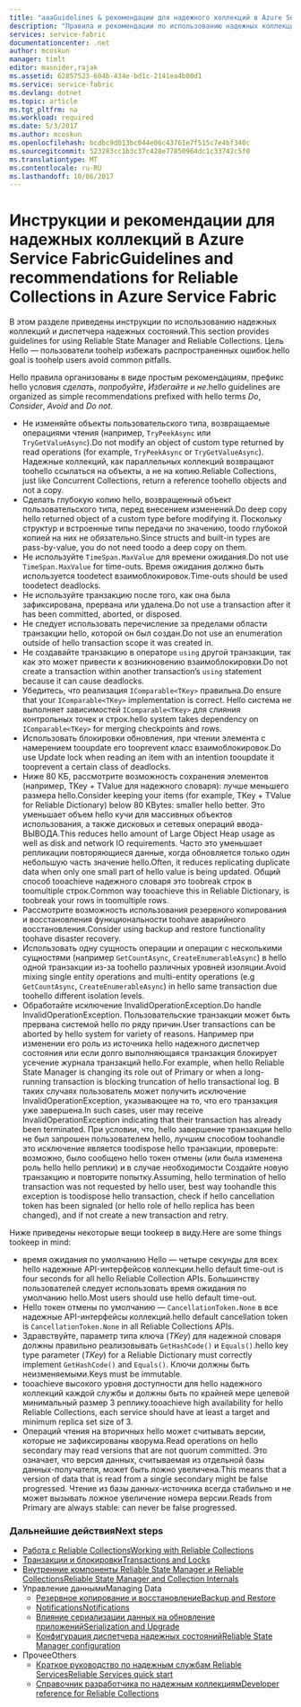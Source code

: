 ```yaml
---
title: "aaaGuidelines & рекомендации для надежного коллекций в Azure Service Fabric | Документы Microsoft"
description: "Правила и рекомендации по использованию надежных коллекций Service Fabric"
services: service-fabric
documentationcenter: .net
author: mcoskun
manager: timlt
editor: masnider,rajak
ms.assetid: 62857523-604b-434e-bd1c-2141ea4b00d1
ms.service: service-fabric
ms.devlang: dotnet
ms.topic: article
ms.tgt_pltfrm: na
ms.workload: required
ms.date: 5/3/2017
ms.author: mcoskun
ms.openlocfilehash: bcdbc9d013bc044e06c43761e7f515c7e4bf340c
ms.sourcegitcommit: 523283cc1b3c37c428e77850964dc1c33742c5f0
ms.translationtype: MT
ms.contentlocale: ru-RU
ms.lasthandoff: 10/06/2017
---
```

# <a name="guidelines-and-recommendations-for-reliable-collections-in-azure-service-fabric"></a><span data-ttu-id="a21b6-103">Инструкции и рекомендации для надежных коллекций в Azure Service Fabric</span><span class="sxs-lookup"><span data-stu-id="a21b6-103">Guidelines and recommendations for Reliable Collections in Azure Service Fabric</span></span>
<span data-ttu-id="a21b6-104">В этом разделе приведены инструкции по использованию надежных коллекций и диспетчера надежных состояний.</span><span class="sxs-lookup"><span data-stu-id="a21b6-104">This section provides guidelines for using Reliable State Manager and Reliable Collections.</span></span> <span data-ttu-id="a21b6-105">Цель Hello — пользователи toohelp избежать распространенных ошибок.</span><span class="sxs-lookup"><span data-stu-id="a21b6-105">hello goal is toohelp users avoid common pitfalls.</span></span>

<span data-ttu-id="a21b6-106">Hello правила организованы в виде простым рекомендациям, префикс hello условия *сделать*, *попробуйте*, *Избегайте* и *не*.</span><span class="sxs-lookup"><span data-stu-id="a21b6-106">hello guidelines are organized as simple recommendations prefixed with hello terms *Do*, *Consider*, *Avoid* and *Do not*.</span></span>

* <span data-ttu-id="a21b6-107">Не изменяйте объекты пользовательского типа, возвращаемые операциями чтения (например, `TryPeekAsync` или `TryGetValueAsync`).</span><span class="sxs-lookup"><span data-stu-id="a21b6-107">Do not modify an object of custom type returned by read operations (for example, `TryPeekAsync` or `TryGetValueAsync`).</span></span> <span data-ttu-id="a21b6-108">Надежные коллекций, как параллельных коллекций возвращают toohello ссылаться на объекты, а не на копию.</span><span class="sxs-lookup"><span data-stu-id="a21b6-108">Reliable Collections, just like Concurrent Collections, return a reference toohello objects and not a copy.</span></span>
* <span data-ttu-id="a21b6-109">Сделать глубокую копию hello, возвращенный объект пользовательского типа, перед внесением изменений.</span><span class="sxs-lookup"><span data-stu-id="a21b6-109">Do deep copy hello returned object of a custom type before modifying it.</span></span> <span data-ttu-id="a21b6-110">Поскольку структур и встроенные типы передачи по значению, toodo глубокой копией на них не обязательно.</span><span class="sxs-lookup"><span data-stu-id="a21b6-110">Since structs and built-in types are pass-by-value, you do not need toodo a deep copy on them.</span></span>
* <span data-ttu-id="a21b6-111">Не используйте `TimeSpan.MaxValue` для времени ожидания.</span><span class="sxs-lookup"><span data-stu-id="a21b6-111">Do not use `TimeSpan.MaxValue` for time-outs.</span></span> <span data-ttu-id="a21b6-112">Время ожидания должно быть используется toodetect взаимоблокировок.</span><span class="sxs-lookup"><span data-stu-id="a21b6-112">Time-outs should be used toodetect deadlocks.</span></span>
* <span data-ttu-id="a21b6-113">Не используйте транзакцию после того, как она была зафиксирована, прервана или удалена.</span><span class="sxs-lookup"><span data-stu-id="a21b6-113">Do not use a transaction after it has been committed, aborted, or disposed.</span></span>
* <span data-ttu-id="a21b6-114">Не следует использовать перечисление за пределами области транзакции hello, которой он был создан.</span><span class="sxs-lookup"><span data-stu-id="a21b6-114">Do not use an enumeration outside of hello transaction scope it was created in.</span></span>
* <span data-ttu-id="a21b6-115">Не создавайте транзакцию в операторе `using` другой транзакции, так как это может привести к возникновению взаимоблокировки.</span><span class="sxs-lookup"><span data-stu-id="a21b6-115">Do not create a transaction within another transaction’s `using` statement because it can cause deadlocks.</span></span>
* <span data-ttu-id="a21b6-116">Убедитесь, что реализация `IComparable<TKey>` правильна.</span><span class="sxs-lookup"><span data-stu-id="a21b6-116">Do ensure that your `IComparable<TKey>` implementation is correct.</span></span> <span data-ttu-id="a21b6-117">Hello система не выполняет зависимостей `IComparable<TKey>` для слияния контрольных точек и строк.</span><span class="sxs-lookup"><span data-stu-id="a21b6-117">hello system takes dependency on `IComparable<TKey>` for merging checkpoints and rows.</span></span>
* <span data-ttu-id="a21b6-118">Использовать блокировки обновления, при чтении элемента с намерением tooupdate его tooprevent класс взаимоблокировок.</span><span class="sxs-lookup"><span data-stu-id="a21b6-118">Do use Update lock when reading an item with an intention tooupdate it tooprevent a certain class of deadlocks.</span></span>
* <span data-ttu-id="a21b6-119">Ниже 80 КБ, рассмотрите возможность сохранения элементов (например, TKey + TValue для надежного словаря): лучше меньшего размера hello.</span><span class="sxs-lookup"><span data-stu-id="a21b6-119">Consider keeping your items (for example, TKey + TValue for Reliable Dictionary) below 80 KBytes: smaller hello better.</span></span> <span data-ttu-id="a21b6-120">Это уменьшает объем hello кучи для массивных объектов использования, а также дисковых и сетевых операций ввода-ВЫВОДА.</span><span class="sxs-lookup"><span data-stu-id="a21b6-120">This reduces hello amount of Large Object Heap usage as well as disk and network IO requirements.</span></span> <span data-ttu-id="a21b6-121">Часто это уменьшает репликации повторяющиеся данные, когда обновляется только один небольшую часть значение hello.</span><span class="sxs-lookup"><span data-stu-id="a21b6-121">Often, it reduces replicating duplicate data when only one small part of hello value is being updated.</span></span> <span data-ttu-id="a21b6-122">Общий способ tooachieve надежного словаря это toobreak строк в toomultiple строк.</span><span class="sxs-lookup"><span data-stu-id="a21b6-122">Common way tooachieve this in Reliable Dictionary, is toobreak your rows in toomultiple rows.</span></span>
* <span data-ttu-id="a21b6-123">Рассмотрите возможность использования резервного копирования и восстановления функциональности toohave аварийного восстановления.</span><span class="sxs-lookup"><span data-stu-id="a21b6-123">Consider using backup and restore functionality toohave disaster recovery.</span></span>
* <span data-ttu-id="a21b6-124">Использовать одну сущность операции и операции с несколькими сущностями (например `GetCountAsync`, `CreateEnumerableAsync`) в hello одной транзакции из-за toohello различных уровней изоляции.</span><span class="sxs-lookup"><span data-stu-id="a21b6-124">Avoid mixing single entity operations and multi-entity operations (e.g `GetCountAsync`, `CreateEnumerableAsync`) in hello same transaction due toohello different isolation levels.</span></span>
* <span data-ttu-id="a21b6-125">Обработайте исключение InvalidOperationException.</span><span class="sxs-lookup"><span data-stu-id="a21b6-125">Do handle InvalidOperationException.</span></span> <span data-ttu-id="a21b6-126">Пользовательские транзакции может быть прервана системой hello по ряду причин.</span><span class="sxs-lookup"><span data-stu-id="a21b6-126">User transactions can be aborted by hello system for variety of reasons.</span></span> <span data-ttu-id="a21b6-127">Например при изменении его роль из источника hello надежного диспетчер состояния или если долго выполняющаяся транзакция блокирует усечение журнала транзакций hello.</span><span class="sxs-lookup"><span data-stu-id="a21b6-127">For example, when hello Reliable State Manager is changing its role out of Primary or when a long-running transaction is blocking truncation of hello transactional log.</span></span> <span data-ttu-id="a21b6-128">В таких случаях пользователь может получить исключение InvalidOperationException, указывающее на то, что его транзакция уже завершена.</span><span class="sxs-lookup"><span data-stu-id="a21b6-128">In such cases, user may receive InvalidOperationException indicating that their transaction has already been terminated.</span></span> <span data-ttu-id="a21b6-129">При условии, что, hello завершение транзакции hello не был запрошен пользователем hello, лучшим способом toohandle это исключение является toodispose hello транзакции, проверьте: возможно, было сообщено hello токен отмены (или была изменена роль hello hello реплики) и в случае необходимости Создайте новую транзакцию и повторите попытку.</span><span class="sxs-lookup"><span data-stu-id="a21b6-129">Assuming, hello termination of hello transaction was not requested by hello user, best way toohandle this exception is toodispose hello transaction, check if hello cancellation token has been signaled (or hello role of hello replica has been changed), and if not create a new transaction and retry.</span></span>  

<span data-ttu-id="a21b6-130">Ниже приведены некоторые вещи tookeep в виду.</span><span class="sxs-lookup"><span data-stu-id="a21b6-130">Here are some things tookeep in mind:</span></span>

* <span data-ttu-id="a21b6-131">время ожидания по умолчанию Hello — четыре секунды для всех hello надежные API-интерфейсов коллекции.</span><span class="sxs-lookup"><span data-stu-id="a21b6-131">hello default time-out is four seconds for all hello Reliable Collection APIs.</span></span> <span data-ttu-id="a21b6-132">Большинству пользователей следует использовать время ожидания по умолчанию hello.</span><span class="sxs-lookup"><span data-stu-id="a21b6-132">Most users should use hello default time-out.</span></span>
* <span data-ttu-id="a21b6-133">Hello токен отмены по умолчанию — `CancellationToken.None` в все надежные API-интерфейсы коллекций.</span><span class="sxs-lookup"><span data-stu-id="a21b6-133">hello default cancellation token is `CancellationToken.None` in all Reliable Collections APIs.</span></span>
* <span data-ttu-id="a21b6-134">Здравствуйте, параметр типа ключа (*TKey*) для надежной словаря должны правильно реализовывать `GetHashCode()` и `Equals()`.</span><span class="sxs-lookup"><span data-stu-id="a21b6-134">hello key type parameter (*TKey*) for a Reliable Dictionary must correctly implement `GetHashCode()` and `Equals()`.</span></span> <span data-ttu-id="a21b6-135">Ключи должны быть неизменяемыми.</span><span class="sxs-lookup"><span data-stu-id="a21b6-135">Keys must be immutable.</span></span>
* <span data-ttu-id="a21b6-136">tooachieve высокого уровня доступности для hello надежного коллекций каждой службы и должны быть по крайней мере целевой минимальный размер 3 реплику.</span><span class="sxs-lookup"><span data-stu-id="a21b6-136">tooachieve high availability for hello Reliable Collections, each service should have at least a target and minimum replica set size of 3.</span></span>
* <span data-ttu-id="a21b6-137">Операций чтения на вторичных hello может считывать версии, которые не зафиксированы кворума.</span><span class="sxs-lookup"><span data-stu-id="a21b6-137">Read operations on hello secondary may read versions that are not quorum committed.</span></span>
  <span data-ttu-id="a21b6-138">Это означает, что версия данных, считываемая из отдельной базы данных-получателя, может быть ложно увеличена.</span><span class="sxs-lookup"><span data-stu-id="a21b6-138">This means that a version of data that is read from a single secondary might be false progressed.</span></span>
  <span data-ttu-id="a21b6-139">Чтение из базы данных-источника всегда стабильно и не может вызывать ложное увеличение номера версии.</span><span class="sxs-lookup"><span data-stu-id="a21b6-139">Reads from Primary are always stable: can never be false progressed.</span></span>

### <a name="next-steps"></a><span data-ttu-id="a21b6-140">Дальнейшие действия</span><span class="sxs-lookup"><span data-stu-id="a21b6-140">Next steps</span></span>
* [<span data-ttu-id="a21b6-141">Работа с Reliable Collections</span><span class="sxs-lookup"><span data-stu-id="a21b6-141">Working with Reliable Collections</span></span>](service-fabric-work-with-reliable-collections.md)
* [<span data-ttu-id="a21b6-142">Транзакции и блокировки</span><span class="sxs-lookup"><span data-stu-id="a21b6-142">Transactions and Locks</span></span>](service-fabric-reliable-services-reliable-collections-transactions-locks.md)
* [<span data-ttu-id="a21b6-143">Внутренние компоненты Reliable State Manager и Reliable Collections</span><span class="sxs-lookup"><span data-stu-id="a21b6-143">Reliable State Manager and Collection Internals</span></span>](service-fabric-reliable-services-reliable-collections-internals.md)
* <span data-ttu-id="a21b6-144">Управление данными</span><span class="sxs-lookup"><span data-stu-id="a21b6-144">Managing Data</span></span>
  * [<span data-ttu-id="a21b6-145">Резервное копирование и восстановление</span><span class="sxs-lookup"><span data-stu-id="a21b6-145">Backup and Restore</span></span>](service-fabric-reliable-services-backup-restore.md)
  * [<span data-ttu-id="a21b6-146">Notifications</span><span class="sxs-lookup"><span data-stu-id="a21b6-146">Notifications</span></span>](service-fabric-reliable-services-notifications.md)
  * [<span data-ttu-id="a21b6-147">Влияние сериализации данных на обновление приложений</span><span class="sxs-lookup"><span data-stu-id="a21b6-147">Serialization and Upgrade</span></span>](service-fabric-application-upgrade-data-serialization.md)
  * [<span data-ttu-id="a21b6-148">Конфигурация диспетчера надежных состояний</span><span class="sxs-lookup"><span data-stu-id="a21b6-148">Reliable State Manager configuration</span></span>](service-fabric-reliable-services-configuration.md)
* <span data-ttu-id="a21b6-149">Прочее</span><span class="sxs-lookup"><span data-stu-id="a21b6-149">Others</span></span>
  * [<span data-ttu-id="a21b6-150">Краткое руководство по надежным службам Reliable Services</span><span class="sxs-lookup"><span data-stu-id="a21b6-150">Reliable Services quick start</span></span>](service-fabric-reliable-services-quick-start.md)
  * [<span data-ttu-id="a21b6-151">Справочник разработчика по надежным коллекциям</span><span class="sxs-lookup"><span data-stu-id="a21b6-151">Developer reference for Reliable Collections</span></span>](https://msdn.microsoft.com/library/azure/microsoft.servicefabric.data.collections.aspx)
